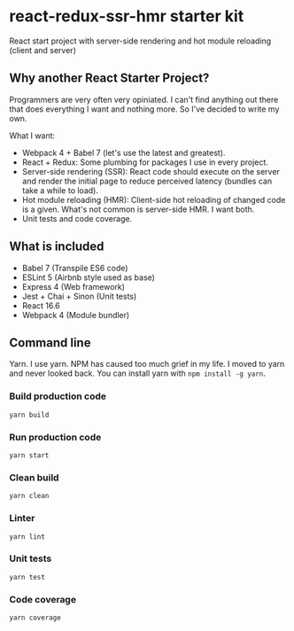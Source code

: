 # react-redux-ssr-hmr starter kit
React start project with server-side rendering and hot module reloading (client and server)

## Why another React Starter Project?

Programmers are very often very opiniated. I can't find anything out there that does everything I want and nothing more. So I've decided to write my own.

What I want:

* Webpack 4 + Babel 7 (let's use the latest and greatest).
* React + Redux: Some plumbing for packages I use in every project.
* Server-side rendering (SSR): React code should execute on the server and render the initial page to reduce perceived latency (bundles can take a while to load).
* Hot module reloading (HMR): Client-side hot reloading of changed code is a given. What's not common is server-side HMR. I want both.
* Unit tests and code coverage.


## What is included

* Babel 7 (Transpile ES6 code)
* ESLint 5 (Airbnb style used as base)
* Express 4 (Web framework)
* Jest + Chai + Sinon (Unit tests)
* React 16.6
* Webpack 4 (Module bundler)

## Command line

Yarn. I use yarn. NPM has caused too much grief in my life. I moved to yarn and never looked back. You can install yarn with ```npm install -g yarn```.

### Build production code

    yarn build

### Run production code

    yarn start

### Clean build

    yarn clean

### Linter

    yarn lint

### Unit tests

    yarn test

### Code coverage

    yarn coverage
